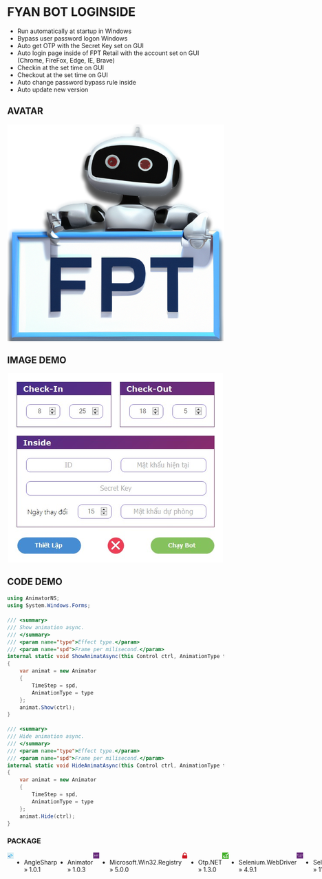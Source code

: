 # FYAN BOT LOGINSIDE
- Run automatically at startup in Windows
- Bypass user password logon Windows
- Auto get OTP with the Secret Key set on GUI
- Auto login page inside of FPT Retail with the account set on GUI (Chrome, FireFox, Edge, IE, Brave)
- Checkin at the set time on GUI
- Checkout at the set time on GUI
- Auto change password bypass rule inside
- Auto update new version

## AVATAR
<p align='center'>
<img src='pic/13.png'></img>
</p>

## IMAGE DEMO
<p align='center'>
<img src='pic/0.jpg'></img>
</p>

## CODE DEMO
```c#
using AnimatorNS;
using System.Windows.Forms;

/// <summary>
/// Show animation async.
/// </summary>
/// <param name="type">Effect type.</param>
/// <param name="spd">Frame per milisecond.</param>
internal static void ShowAnimatAsync(this Control ctrl, AnimationType type, float spd)
{
	var animat = new Animator
	{
		TimeStep = spd,
		AnimationType = type
	};
	animat.Show(ctrl);
}

/// <summary>
/// Hide animation async.
/// </summary>
/// <param name="type">Effect type.</param>
/// <param name="spd">Frame per milisecond.</param>
internal static void HideAnimatAsync(this Control ctrl, AnimationType type, float spd)
{
	var animat = new Animator
	{
		TimeStep = spd,
		AnimationType = type
	};
	animat.Hide(ctrl);
}
```

### PACKAGE
</div>
<img src='pic/9.png' align='left' width='3%' height='3%'></img>
<div style='display:flex;'>

- AngleSharp » 1.0.1

<img src='pic/4.png' align='left' width='3%' height='3%'></img>
<div style='display:flex;'>

- Animator » 1.0.3

</div>
<img src='pic/8.png' align='left' width='3%' height='3%'></img>
<div style='display:flex;'>

- Microsoft.Win32.Registry » 5.0.0

</div>
<img src='pic/5.png' align='left' width='3%' height='3%'></img>
<div style='display:flex;'>

- Otp.NET » 1.3.0

</div>
<img src='pic/6.png' align='left' width='3%' height='3%'></img>
<div style='display:flex;'>

- Selenium.WebDriver » 4.9.1

</div>
<img src='pic/7.png' align='left' width='3%' height='3%'></img>
<div style='display:flex;'>

- Selenium.WebDriver.ChromeDriver » 113.0.5672.6300

</div>
<img src='pic/2.png' align='left' width='3%' height='3%'></img>
<div style='display:flex;'>

- Selenium.WebDriver.GeckoDriver » 0.33.0

</div>
<img src='pic/3.png' align='left' width='3%' height='3%'></img>
<div style='display:flex;'>

- Selenium.WebDriver.IEDriver » 4.8.1

</div>
<img src='pic/12.png' align='left' width='3%' height='3%'></img>
<div style='display:flex;'>

- Serilog » 2.12.0

</div>
<img src='pic/11.png' align='left' width='3%' height='3%'></img>
<div style='display:flex;'>

- Serilog.Sinks.File » 5.0.0

</div>
<img src='pic/10.png' align='left' width='3%' height='3%'></img>
<div style='display:flex;'>

- SharpZipLib » 1.4.2

</div>
<img src='pic/8.png' align='left' width='3%' height='3%'></img>
<div style='display:flex;'>

- System.Buffers » 4.5.1

</div>
<img src='pic/8.png' align='left' width='3%' height='3%'></img>
<div style='display:flex;'>

- System.Memory » 4.5.5

</div>
<img src='pic/8.png' align='left' width='3%' height='3%'></img>
<div style='display:flex;'>

- System.Numerics.Vectors » 4.5.0

</div>
<img src='pic/8.png' align='left' width='3%' height='3%'></img>
<div style='display:flex;'>

- System.Runtime.CompilerServices.Unsafe » 6.0.0

</div>
<img src='pic/8.png' align='left' width='3%' height='3%'></img>
<div style='display:flex;'>

- System.Security.AccessControl » 6.0.0

</div>
<img src='pic/8.png' align='left' width='3%' height='3%'></img>
<div style='display:flex;'>

- System.Security.Principal.Windows » 5.0.0

</div>
<img src='pic/8.png' align='left' width='3%' height='3%'></img>
<div style='display:flex;'>

- System.Text.Encoding.CodePages » 7.0.0

</div>
<img src='pic/8.png' align='left' width='3%' height='3%'></img>
<div style='display:flex;'>

- System.Threading.Tasks.Extensions » 4.5.4

</div>
<img src='pic/8.png' align='left' width='3%' height='3%'></img>
<div style='display:flex;'>

- System.ValueTuple » 4.5.0

</div>
<img src='pic/1.png' align='left' width='3%' height='3%'></img>
<div style='display:flex;'>

- Tynab.YANF » 1.0.1

</div>
<img src='pic/4.png' align='left' width='3%' height='3%'></img>
<div style='display:flex;'>

- WebDriverManager » 2.16.2

</div>
